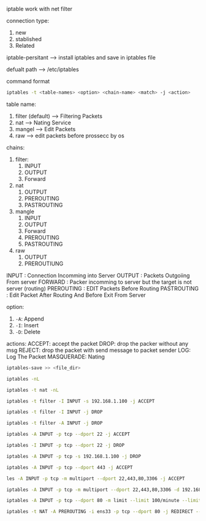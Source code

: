 iptable work with net filter

connection type:
1. new
2. stablished
3. Related 

iptable-persitant --> install iptables and save in iptables file 


defualt path --> /etc/iptables

command format

```bash
iptables -t <table-names> <option> <chain-name> <match> -j <action>
```
table name: 
1. filter (default) --> Filtering Packets
2. nat --> Nating Service
3. mangel --> Edit Packets
4. raw --> edit packets before prossecc by os

chains: 

1. filter:
    1. INPUT
    2. OUTPUT
    3. Forward
2. nat
    1. OUTPUT
    2. PREROUTING
    3. PASTROUTING
3. mangle
    1. INPUT
    2. OUTPUT
    3. Forward
    4. PREROUTING
    5. PASTROUTING
4. raw
    1. OUTPUT
    2. PREROUTIUNG

INPUT : Connection Incomming into Server
OUTPUT : Packets Outgoiing From server
FORWARD : Packer incomming to server but the target is not server (routing)
PREROUTING : EDIT Packets Before Routing 
PASTROUTING : Edit Packet After Routing And Before Exit From Server

option:
1. `-A`: Append
2. `-I`: Insert
3. `-D`: Delete

actions:
ACCEPT: accept the packet
DROP: drop the packer without any msg
REJECT: drop the packet with send message to packet sender
LOG: Log The Packet 
MASQUERADE: Nating

```bash
iptables-save >> <file_dir>
```

```bash
iptables -nL
```
```bash
iptables -t nat -nL
```

```bash
iptables -t filter -I INPUT -s 192.168.1.100 -j ACCEPT 
```

```bash
iptables -t filter -I INPUT -j DROP 
```

```bash
iptables -t filter -A INPUT -j DROP 
```

```bash
iptables -A INPUT -p tcp --dport 22 -j ACCEPT
```

```bash
iptables -I INPUT -p tcp --dport 22 -j DROP 
```

```bash
iptables -A INPUT -p tcp -s 192.168.1.100 -j DROP
```
```bash
iptables -A INPUT -p tcp --dport 443 -j ACCEPT
```

```bash
les -A INPUT -p tcp -m multiport --dport 22,443,80,3306 -j ACCEPT
```

```bash
iptables -A INPUT -p tcp -m multiport --dport 22,443,80,3306 -d 192.168.10.0/24 -j ACCEPT
```

```bash
iptables -A INPUT -p tcp --dport 80 -m limit --limit 100/minute --limit-burst 200 -j ACCEPT
```

```bash
iptables -t NAT -A PREROUTING -i ens33 -p tcp --dport 80 -j REDIRECT --to-port 443
```
